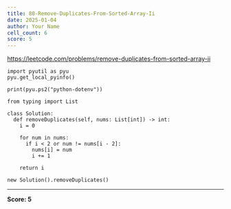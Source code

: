 ```yaml
---
title: 80-Remove-Duplicates-From-Sorted-Array-Ii
date: 2025-01-04
author: Your Name
cell_count: 6
score: 5
---
```


https://leetcode.com/problems/remove-duplicates-from-sorted-array-ii


```
import pyutil as pyu
pyu.get_local_pyinfo()
```


```
print(pyu.ps2("python-dotenv"))
```


```
from typing import List
```


```
class Solution:
  def removeDuplicates(self, nums: List[int]) -> int:
    i = 0

    for num in nums:
      if i < 2 or num != nums[i - 2]:
        nums[i] = num
        i += 1

    return i
```


```
new Solution().removeDuplicates()
```


---
**Score: 5**